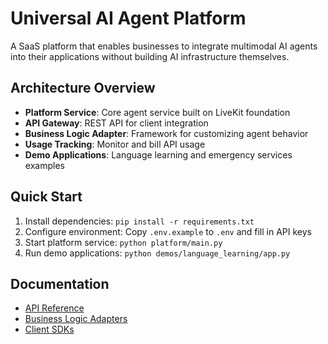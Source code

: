 # Universal AI Agent Platform

A SaaS platform that enables businesses to integrate multimodal AI agents into their applications without building AI infrastructure themselves.

## Architecture Overview

- **Platform Service**: Core agent service built on LiveKit foundation
- **API Gateway**: REST API for client integration
- **Business Logic Adapter**: Framework for customizing agent behavior
- **Usage Tracking**: Monitor and bill API usage
- **Demo Applications**: Language learning and emergency services examples

## Quick Start

1. Install dependencies: `pip install -r requirements.txt`
2. Configure environment: Copy `.env.example` to `.env` and fill in API keys
3. Start platform service: `python platform/main.py`
4. Run demo applications: `python demos/language_learning/app.py`

## Documentation

- [API Reference](docs/api.md)
- [Business Logic Adapters](docs/adapters.md)
- [Client SDKs](docs/sdks.md)